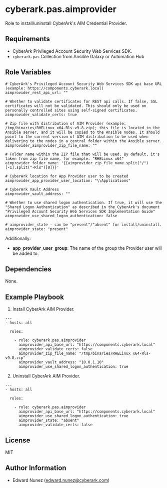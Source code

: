 cyberark.pas.aimprovider
====================

Role to install/uninstall CyberArk's AIM Credential Provider.

Requirements
------------

- CyberArk Privileged Account Security Web Services SDK.
- `cyberark.pas` Collection from Ansible Galaxy or Automation Hub

Role Variables
--------------
```
# CyberArk's Privileged Account Security Web Services SDK api base URL (example: https://components.cyberark.local)
aimprovider_rest_api_url: ""

# Whether to validate certificates for REST api calls. If false, SSL certificates will not be validated. This should only be used on personally controlled sites using self-signed certificates.
aimprovider_validate_certs: true

# Zip file with distribution of AIM Provider (example: /tmp/binaries/RHELinux x64-Rls-v9.8.zip); this file is located in the Ansible server, and it will be copied to the Ansible nodes. It should point to the current version of AIM distribution to be used when delivering to the nodes in a central folder within the Ansible server.
aimprovider_aimprovider_zip_file_name: ""

# Folder name within the ZIP file that will be used. By default, it's taken from zip file name, for example: "RHELinux x64"
aimprovider_folder_name: '{{aimprovider_zip_file_name.split("/")[-1].split("-Rls")[0]}}'

# CyberArk location for App Provider user to be created
aimprovider_app_provider_user_location: "\\Applications"

# CyberArk Vault Address
aimprovider_vault_address: ""

# Whether to use shared logon authentication. If true, it will use the "Shared Logon Authentication" as described in the CyberArk's document "Privileged Account Security Web Services SDK Implementation Guide"
aimprovider_use_shared_logon_authentication: false

# aimprovider_state - can be "present"/"absent" for install/uninstall.
aimprovider_state: "present"
```


Additionally:
- **app_provider_user_group**: The name of the group the Provider user will be added to.

Dependencies
------------

None.


Example Playbook
----------------

1) Install CyberArk AIM Provider.

```
---
- hosts: all

  roles:

    - role: cyberark.pas.aimprovider
      aimprovider_api_base_url: "https://components.cyberark.local"
      aimprovider_validate_certs: false
      aimprovider_zip_file_name: "/tmp/binaries/RHELinux x64-Rls-v9.8.zip"
      aimprovider_vault_address: "10.0.1.10"
      aimprovider_use_shared_logon_authentication: true
```

2) Uninstall CyberArk AIM Provider.
```
---
- hosts: all

  roles:

    - role: cyberark.pas.aimprovider
      aimprovider_api_base_url: "https://components.cyberark.local"
      aimprovider_use_shared_logon_authentication: true
      aimprovider_state: "absent"
      aimprovider_validate_certs: false
```

License
-------

MIT

Author Information
------------------

- Edward Nunez (edward.nunez@cyberark.com)
